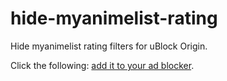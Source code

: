 # hide-myanimelist-rating
Hide myanimelist rating filters for uBlock Origin.

<p>Click the following: <a href="https://subscribe.adblockplus.org/?location=https://raw.githubusercontent.com/ledoxmedox/hide-myanimelist-rating/master/filters.txt&amp;title=hide-mal-rating" rel="nofollow">add it to your ad blocker</a>.</p>
